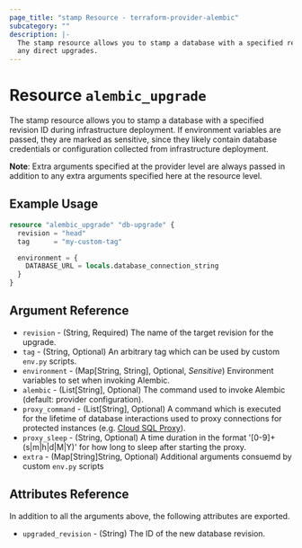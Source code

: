 ```yaml
---
page_title: "stamp Resource - terraform-provider-alembic"
subcategory: ""
description: |-
  The stamp resource allows you to stamp a database with a specified revision ID without performing
  any direct upgrades.
---
```


# Resource `alembic_upgrade`

The stamp resource allows you to stamp a database with a specified revision ID
during infrastructure deployment. If environment variables are passed, they are
marked as sensitive, since they likely contain database credentials or
configuration collected from infrastructure deployment.

**Note**: Extra arguments specified at the provider level are always passed in
addition to any extra arguments specified here at the resource level.

## Example Usage

```terraform
resource "alembic_upgrade" "db-upgrade" {
  revision = "head"
  tag      = "my-custom-tag"

  environment = {
    DATABASE_URL = locals.database_connection_string
  }
}
```

## Argument Reference

- `revision` - (String, Required) The name of the target revision for the upgrade.
- `tag` - (String, Optional) An arbitrary tag which can be used by custom `env.py` scripts.
- `environment` - (Map[String, String], Optional, *Sensitive*) Environment variables to set when invoking Alembic.
- `alembic` - (List[String], Optional) The command used to invoke Alembic (default: provider configuration).
- `proxy_command` - (List[String], Optional) A command which is executed for the lifetime of database interactions used to proxy connections for protected instances (e.g. [Cloud SQL Proxy](https://cloud.google.com/sql/docs/mysql/sql-proxy)).
- `proxy_sleep` - (String, Optional) A time duration in the format '[0-9]+(s|m|h|d|M|Y)' for how long to sleep after starting the proxy.
- `extra` - (Map[String]String, Optional) Additional arguments consuemd by custom `env.py` scripts

## Attributes Reference

In addition to all the arguments above, the following attributes are exported.

- `upgraded_revision` - (String) The ID of the new database revision.
